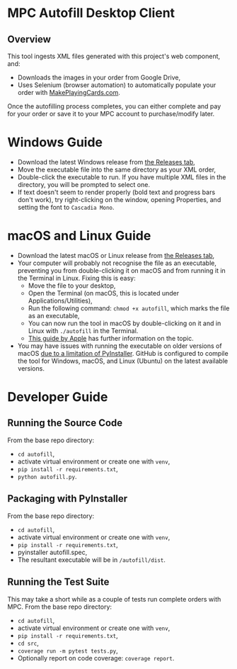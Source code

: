 # MPC Autofill Desktop Client

## Overview
This tool ingests XML files generated with this project's web component, and:

* Downloads the images in your order from Google Drive,
* Uses Selenium (browser automation) to automatically populate your order with [MakePlayingCards.com](https://makeplayingcards.com).

Once the autofilling process completes, you can either complete and pay for your order or save it to your MPC account to purchase/modify later.

# Windows Guide
* Download the latest Windows release from [the Releases tab](https://github.com/chilli-axe/mpc-autofill/releases),
* Move the executable file into the same directory as your XML order,
* Double-click the executable to run. If you have multiple XML files in the directory, you will be prompted to select one.
* If text doesn't seem to render properly (bold text and progress bars don't work), try right-clicking on the window, opening Properties, and setting the font to `Cascadia Mono`.

# macOS and Linux Guide
* Download the latest macOS or Linux release from [the Releases tab](https://github.com/chilli-axe/mpc-autofill/releases),
* Your computer will probably not recognise the file as an executable, preventing you from double-clicking it on macOS and from running it in the Terminal in Linux. Fixing this is easy:
  * Move the file to your desktop,
  * Open the Terminal (on macOS, this is located under Applications/Utilities),
  * Run the following command: `chmod +x autofill`, which marks the file as an executable,
  * You can now run the tool in macOS by double-clicking on it and in Linux with `./autofill` in the Terminal.
  * [This guide by Apple](https://support.apple.com/en-au/guide/terminal/apdd100908f-06b3-4e63-8a87-32e71241bab4/mac) has further information on the topic.
* You may have issues with running the executable on older versions of macOS [due to a limitation of PyInstaller](https://stackoverflow.com/questions/49908236/pyinstaller-executable-fails-on-old-os-x). GitHub is configured to compile the tool for Windows, macOS, and Linux (Ubuntu) on the latest available versions.

# Developer Guide
## Running the Source Code
From the base repo directory:
* `cd autofill`,
* activate virtual environment or create one with `venv`,
* `pip install -r requirements.txt`,
* `python autofill.py`.

## Packaging with PyInstaller
From the base repo directory:
* `cd autofill`,
* activate virtual environment or create one with `venv`,
* `pip install -r requirements.txt`,
* pyinstaller autofill.spec,
* The resultant executable will be in `/autofill/dist`.

## Running the Test Suite
This may take a short while as a couple of tests run complete orders with MPC. From the base repo directory:
* `cd autofill`,
* activate virtual environment or create one with `venv`,
* `pip install -r requirements.txt`,
* `cd src`,
* `coverage run -m pytest tests.py`,
* Optionally report on code coverage: `coverage report`.

